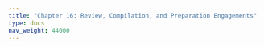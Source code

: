 ```yaml
---
title: "Chapter 16: Review, Compilation, and Preparation Engagements"
type: docs
nav_weight: 44000
---
```

